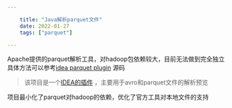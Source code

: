 ```yaml
---

    title: "Java解析parquet文件"
    date: 2022-01-27
    tags: ["parquet"]

---
```

Apache提供的parquet解析工具，对hadoop包依赖较大，目前无法做到完全独立  
具体方法可以参考[idea parquet plugin](https://github.com/benwatson528/intellij-avro-parquet-plugin) 源码  

> 该项目是一个[IDEA的插件](https://plugins.jetbrains.com/plugin/12281-avro-and-parquet-viewer) ，主要用于avro和parquet文件的解析预览  

项目最小化了parquet对hadoop的依赖，优化了官方工具对本地文件的支持
